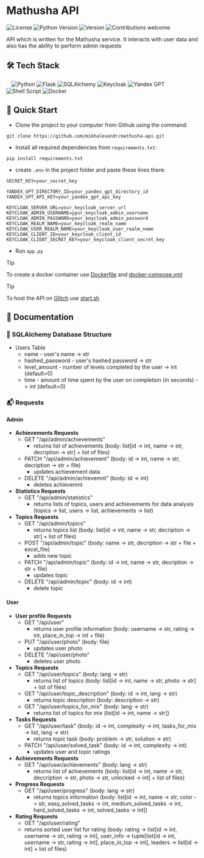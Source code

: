 # Mathusha API

![License](https://img.shields.io/github/license/dmhd6219/sdamgia-solver)
![Python Version](https://img.shields.io/badge/python-3.6%2B-blue)
![Version](https://img.shields.io/badge/version-1.0-green)
![Contributions welcome](https://img.shields.io/badge/contributions-welcome-brightgreen.svg)

API which is written for the Mathusha service. It interacts with user data and also has the ability to perform admin requests

## 🛠️ Tech Stack
ㅤ![Python](https://img.shields.io/badge/python-3670A0?style=for-the-badge&logo=python&logoColor=ffdd54)
![Flask](https://img.shields.io/badge/flask-%23000.svg?style=for-the-badge&logo=flask&logoColor=white)
![SQLAlchemy](https://img.shields.io/badge/sqlalchemy-4479A1.svg?style=for-the-badge&logo=mysql&logoColor=white)
![Keycloak](https://img.shields.io/badge/keycloak-5277C3.svg?style=for-the-badge)
![Yandex GPT](https://img.shields.io/badge/yandex_gpt-FF0000?style=for-the-badge)
![Shell Script](https://img.shields.io/badge/shell_script-%23121011.svg?style=for-the-badge&logo=gnu-bash&logoColor=white)
![Docker](https://img.shields.io/badge/docker-%230db7ed.svg?style=for-the-badge&logo=docker&logoColor=white)

## 🎯 Quick Start
* Clone the project to your computer from Github using the command:
```
git clone https://github.com/mikhalexandr/mathusha-api.git
```

* Install all required dependencies from `requirements.txt`:
```
pip install requirements.txt
```

* create `.env` in the project folder and paste these lines there:
```env
SECRET_KEY=your_secret_key

YANDEX_GPT_DIRECTORY_ID=your_yandex_gpt_directory_id
YANDEX_GPT_API_KEY=your_yandex_gpt_api_key

KEYCLOAK_SERVER_URL=your_keycloak_server_url
KEYCLOAK_ADMIN_USERNAME=ypur_keycloak_admin_username
KEYCLOAK_ADMIN_PASSWORD=your_keycloak_admin_password
KEYCLOAK_REALM_NAME=your_keycloak_realm_name
KEYCLOAK_USER_REALM_NAME=your_keycloak_user_realm_name
KEYCLOAK_CLIENT_ID=your_keycloak_client_id
KEYCLOAK_CLIENT_SECRET_KEY=your_keycloak_client_secret_key
```

* Run `app.py`

> [!TIP]
> To create a docker container use [Dockerfile](https://github.com/mikhalexandr/mathusha-api/blob/main/Dockerfile) and [docker-compose.yml](https://github.com/mikhalexandr/mathusha-api/blob/main/docker-compose.yml)

> [!TIP]
> To host the API on [Glitch](https://glitch.com/) use [start.sh](https://github.com/mikhalexandr/mathusha-api/blob/main/start.sh)
 
## 📝 Documentation
### 🧩 SQLAlchemy Database Structure
* Users Table
  - name - user's name -> str
  - hashed_password - user's hashed password -> str
  - level_amount - number of levels completed by the user -> int (default=0)
  - time - amount of time spent by the user on completion (in seconds) -> int (default=0)
 
### 📬 Requests
#### Admin
* **Achievements Requests**
  - GET "/api/admin/achievements" 
    + returns list of achievements (body: list[id -> int, name -> str, decription -> str] + list of files)
  - PATCH "/api/admin/achievement" (body: id -> int, name -> str, decription -> str + file)
    + updates achievement data
  - DELETE "/api/admin/achievemnt" (body: id -> int)
    + deletes achievemnt
* **Statistics Requests**
  - GET "/api/admin/statistics"
    + returns lists of topics, users and achievements for data analysis (topics -> list, users -> list, achievements -> list)
* **Topics Requests**
  - GET "/api/admin/topics"
    + returns topics list (body: list[id -> int, name -> str, decription -> str] + list of files)
  - POST "/api/admin/topic" (body: name -> str, decription -> str + file + excel_file)
    + adds new topic
  - PATCH "/api/admin/topic" (body: id -> int, name -> str, decription -> str + file)
    + updates topic
  - DELETE "/api/admin/topic" (body: id -> int)
    + delete topic
#### User
* **User profile Requests**
  - GET "/api/user"
    + returns user profile information (body: username -> str, rating -> int, place_in_top -> int + file)
  - PUT "/api/user/photo" (body: file)
    + updates user photo
  - DELETE "/api/user/photo"
    + deletes user photo
* **Topics Requests**
  - GET "/api/user/topics" (body: lang -> str)
    + returns list of topics (body: list[id -> int, name -> str, photo -> str] + list of files)
  - GET "/api/user/topic_description" (body: id -> int, lang -> str)
    + returns topic description (body: description -> str)
  - GET "/api/user/topics_for_mix" (body: lang -> str)
    + returns list of topics for mix (list[id -> int, name -> str])
* **Tasks Requests**
  - GET "/api/user/task" (body: id -> int, complexity -> int, tasks_for_mix -> list, lang -> str)
    + returns topic task (body: problem -> str, solution -> str)
  - PATCH "/api/user/solved_task" (body: id -> int, complexity -> int)
    + updates user and topic ratings
* **Achievements Requests**
  - GET "/api/user/achievements" (body: lang -> str)
    + returns list of achievements (body: list[id -> int, name -> str, deccription -> str, photo -> str, unlocked -> int] + list of files)
* **Progress Requests**
  - GET "/api/user/progress" (body: lang -> str)
    + returns topics information (body: list[id -> int, name -> str, color -> str, easy_solved_tasks -> int, medium_solved_tasks -> int, hard_solved_tasks -> int, solved_tasks -> int])
* **Rating Requests**
  - GET "/api/user/rating"
   + returns sorted user list for rating (body: rating -> list[id -> int, username -> str, rating -> int], user_info -> tuple[list[id -> int, username -> str, rating -> int], place_in_top -> int], leaders -> list[id -> int] + list of files)
